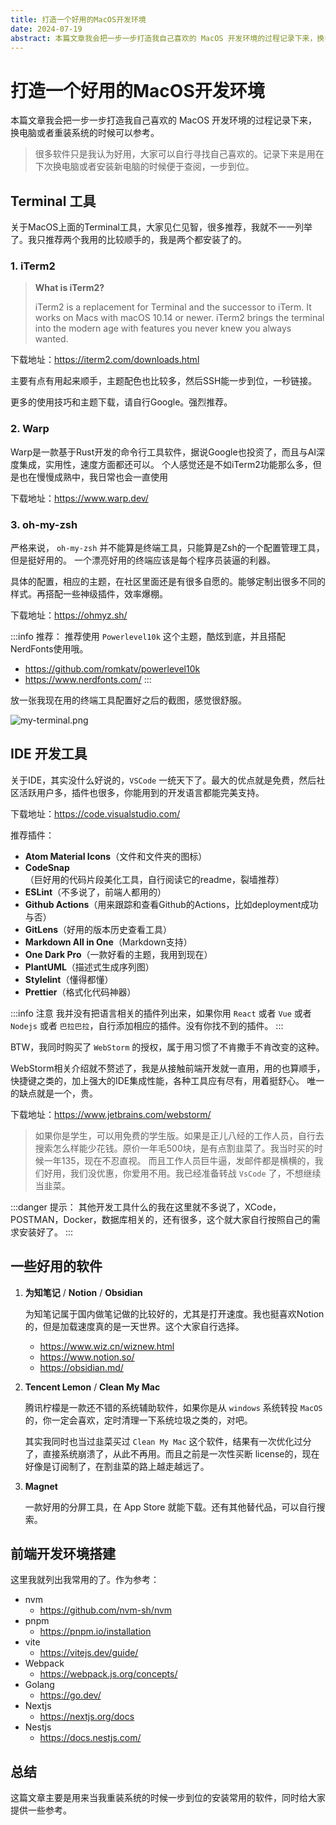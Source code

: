 ```yaml
---
title: 打造一个好用的MacOS开发环境
date: 2024-07-19
abstract: 本篇文章我会把一步一步打造我自己喜欢的 MacOS 开发环境的过程记录下来，换电脑或者重装系统的时候可以参考。
---
```


# 打造一个好用的MacOS开发环境

本篇文章我会把一步一步打造我自己喜欢的 MacOS 开发环境的过程记录下来，换电脑或者重装系统的时候可以参考。

> 很多软件只是我认为好用，大家可以自行寻找自己喜欢的。记录下来是用在下次换电脑或者安装新电脑的时候便于查阅，一步到位。

## Terminal 工具

关于MacOS上面的Terminal工具，大家见仁见智，很多推荐，我就不一一列举了。我只推荐两个我用的比较顺手的，我是两个都安装了的。

### 1. iTerm2

> **What is iTerm2?**
>
> iTerm2 is a replacement for Terminal and the successor to iTerm. It works on Macs with macOS 10.14 or newer. iTerm2 brings the terminal into the modern age with features you never knew you always wanted.

下载地址：https://iterm2.com/downloads.html

主要有点有用起来顺手，主题配色也比较多，然后SSH能一步到位，一秒链接。

更多的使用技巧和主题下载，请自行Google。强烈推荐。

### 2. Warp

Warp是一款基于Rust开发的命令行工具软件，据说Google也投资了，而且与AI深度集成，实用性，速度方面都还可以。
个人感觉还是不如iTerm2功能那么多，但是也在慢慢成熟中，我日常也会一直使用

下载地址：https://www.warp.dev/

### 3. oh-my-zsh

严格来说， `oh-my-zsh` 并不能算是终端工具，只能算是Zsh的一个配置管理工具，但是挺好用的。
一个漂亮好用的终端应该是每个程序员装逼的利器。

具体的配置，相应的主题，在社区里面还是有很多自愿的。能够定制出很多不同的样式。再搭配一些神级插件，效率爆棚。

下载地址：https://ohmyz.sh/

:::info 推荐：
推荐使用 `Powerlevel10k` 这个主题，酷炫到底，并且搭配NerdFonts使用哦。

- https://github.com/romkatv/powerlevel10k
- https://www.nerdfonts.com/
:::

放一张我现在用的终端工具配置好之后的截图，感觉很舒服。

![my-terminal.png](/images/terminal.png)

## IDE 开发工具

关于IDE，其实没什么好说的，`VSCode` 一统天下了。最大的优点就是免费，然后社区活跃用户多，插件也很多，你能用到的开发语言都能完美支持。

下载地址：https://code.visualstudio.com/

推荐插件：

- **Atom Material Icons**（文件和文件夹的图标）
- **CodeSnap**（巨好用的代码片段美化工具，自行阅读它的readme，裂墙推荐）
- **ESLint**（不多说了，前端人都用的）
- **Github Actions**（用来跟踪和查看Github的Actions，比如deployment成功与否）
- **GitLens**（好用的版本历史查看工具）
- **Markdown All in One**（Markdown支持）
- **One Dark Pro**（一款好看的主题，我用到现在）
- **PlantUML**（描述式生成序列图）
- **Stylelint**（懂得都懂）
- **Prettier**（格式化代码神器）

:::info 注意
我并没有把语言相关的插件列出来，如果你用 `React` 或者 `Vue` 或者 `Nodejs` 或者 `巴拉巴拉`，自行添加相应的插件。没有你找不到的插件。
:::


BTW，我同时购买了 `WebStorm` 的授权，属于用习惯了不肯撒手不肯改变的这种。

WebStorm相关介绍就不赘述了，我是从接触前端开发就一直用，用的也算顺手，快捷键之类的，加上强大的IDE集成性能，各种工具应有尽有，用着挺舒心。
唯一的缺点就是一个，贵。

下载地址：https://www.jetbrains.com/webstorm/

> 如果你是学生，可以用免费的学生版。如果是正儿八经的工作人员，自行去搜索怎么样能少花钱。原价一年毛500块，是有点割韭菜了。我当时买的时候一年135，现在不忍直视。
> 而且工作人员巨牛逼，发邮件都是横横的，我们好用，我们没优惠，你爱用不用。我已经准备转战 `VsCode` 了，不想继续当韭菜。

:::danger 提示：
其他开发工具什么的我在这里就不多说了，XCode，POSTMAN，Docker，数据库相关的，还有很多，这个就大家自行按照自己的需求安装好了。
:::

## 一些好用的软件

1. **为知笔记** / **Notion** / **Obsidian**

    为知笔记属于国内做笔记做的比较好的，尤其是打开速度。我也挺喜欢Notion的，但是加载速度真的是一天世界。这个大家自行选择。

    - https://www.wiz.cn/wiznew.html
    - https://www.notion.so/
    - https://obsidian.md/

2. **Tencent Lemon** / **Clean My Mac**

    腾讯柠檬是一款还不错的系统辅助软件，如果你是从 `windows` 系统转投 `MacOS` 的，你一定会喜欢，定时清理一下系统垃圾之类的，对吧。
    
    其实我同时也当过韭菜买过 `Clean My Mac` 这个软件，结果有一次优化过分了，直接系统崩溃了，从此不再用。而且之前是一次性买断 license的，现在好像是订阅制了，在割韭菜的路上越走越远了。

3. **Magnet**

    一款好用的分屏工具，在 App Store 就能下载。还有其他替代品，可以自行搜索。

## 前端开发环境搭建

这里我就列出我常用的了。作为参考：

-  nvm
   - https://github.com/nvm-sh/nvm
- pnpm
   - https://pnpm.io/installation
- vite
   - https://vitejs.dev/guide/
- Webpack
   - https://webpack.js.org/concepts/
- Golang
   - https://go.dev/
- Nextjs
   - https://nextjs.org/docs
- Nestjs
   - https://docs.nestjs.com/


## 总结

这篇文章主要是用来当我重装系统的时候一步到位的安装常用的软件，同时给大家提供一些参考。
